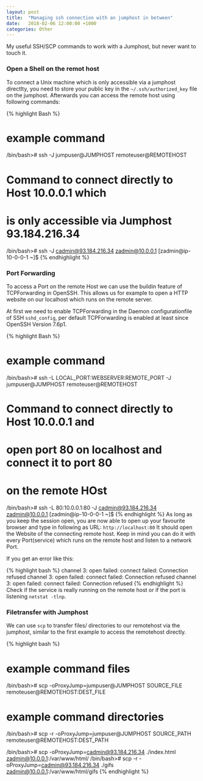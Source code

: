 ```yaml
---
layout: post
title:  "Managing ssh connection with an jumphost in between"
date:   2018-02-06 12:00:00 +1000
categories: Other
---
```


My useful SSH/SCP commands to work with a Jumphost, but never want to touch it.

### Open a Shell on the remot host

To connect a Unix machine which is only accessible via a jumphost directlty, you need to store your public key in the `~/.ssh/authorized_key` file on the jumphost.  Afterwards you can access the remote host using following commands:

{% highlight Bash %}
# example command
/bin/bash># ssh -J jumpuser@JUMPHOST remoteuser@REMOTEHOST

# Command to connect directly to Host 10.0.0.1 which 
# is only accessible via Jumphost 93.184.216.34
/bin/bash># ssh -J cadmin@93.184.216.34 zadmin@10.0.0.1
[zadmin@ip-10-0-0-1 ~]$ 
{% endhighlight %}

### Port Forwarding
To access a Port on the remote Host we can use the buildin feature of TCPForwarding in OpenSSH. This allows us for example to open a HTTP website on our localhost which runs on the remote server.

At first we need to enable TCPForwarding in the Daemon configurationfile of SSH `sshd_config`, per default TCPForwarding is enabled at least since OpenSSH Version 7.6p1. 

{% highlight Bash %}
# example command
/bin/bash># ssh -L LOCAL_PORT:WEBSERVER:REMOTE_PORT -J jumpuser@JUMPHOST remoteuser@REMOTEHOST

# Command to connect directly to Host 10.0.0.1 and 
# open port 80 on localhost and connect it to port 80
# on the remote HOst
/bin/bash># ssh -L 80:10.0.0.1:80 -J cadmin@93.184.216.34 zadmin@10.0.0.1
[zadmin@ip-10-0-0-1 ~]$
{% endhighlight %}
As long as you keep the session open, you are now able to open up your favourite browser and type in following as URL: `http://localhost:80`
It should open the Website of the connecting remote host. Keep in mind you can do it with every Port(service) which runs on the remote host and listen to a network Port.

If you get an error like this:

{% highlight bash %}
channel 3: open failed: connect failed: Connection refused
channel 3: open failed: connect failed: Connection refused
channel 3: open failed: connect failed: Connection refused
{% endhighlight %}
Check if the service is really running on the remote host or if the port is listening `netstat -tlnp`.

### Filetransfer with Jumphost
We can use `scp` to transfer files/ directories to our remotehost via the jumphost, similar to the first example to access the remotehost directly.

{% highlight bash %}
# example command files
/bin/bash># scp -oProxyJump=jumpuser@JUMPHOST SOURCE_FILE remoteuser@REMOTEHOST:DEST_FILE
# example command directories
/bin/bash># scp -r -oProxyJump=jumpuser@JUMPHOST SOURCE_PATH remoteuser@REMOTEHOST:DEST_PATH

/bin/bash># scp -oProxyJump=cadmin@93.184.216.34 ./index.html zadmin@10.0.0.1:/var/www/html/
/bin/bash># scp -r -oProxyJump=cadmin@93.184.216.34 ./gifs zadmin@10.0.0.1:/var/www/html/gifs
{% endhighlight %}
